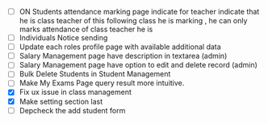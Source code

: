 - [ ] ON Students attendance marking page indicate for teacher indicate that he is class teacher of this following class he is marking , he can only marks attendance of class teacher he is
- [ ] Individuals Notice sending
- [ ] Update each roles profile page with available additional data
- [ ] Salary Management page have description in textarea (admin)
- [ ] Salary Management page have option to edit and delete record (admin)
- [ ] Bulk Delete Students in Student Management
- [ ] Make My Exams Page query result more intuitive.
- [x] Fix ux issue in class management
- [x] Make setting section last
- [ ] Depcheck the add student form
